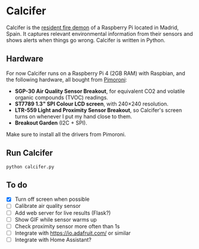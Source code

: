 # Calcifer

Calcifer is the [resident fire demon](https://howlscastle.fandom.com/wiki/Calcifer) of a Raspberry Pi located in Madrid, Spain. It captures relevant environmental information from their sensors and shows alerts when things go wrong. Calcifer is written in Python.

## Hardware

For now Calcifer runs on a Raspberry Pi 4 (2GB RAM) with Raspbian, and the following hardware, all bought from [Pimoroni](https://shop.pimoroni.com/):

* **SGP-30 Air Quality Sensor Breakout**, for equivalent CO2 and volatile organic compounds (TVOC) readings.
* **ST7789 1.3" SPI Colour LCD screen**, with 240×240 resolution.
* **LTR-559 Light and Proximity Sensor Breakout**, so Calcifer's screen turns on whenever I put my hand close to them.
* **Breakout Garden** (I2C + SPI).

Make sure to install all the drivers from Pimoroni.

## Run Calcifer

``python calcifer.py``

## To do

- [x] Turn off screen when possible
- [ ] Calibrate air quality sensor
- [ ] Add web server for live results (Flask?)
- [ ] Show GIF while sensor warms up
- [ ] Check proximity sensor more often than 1s
- [ ] Integrate with https://io.adafruit.com/ or similar
- [ ] Integrate with Home Assistant?